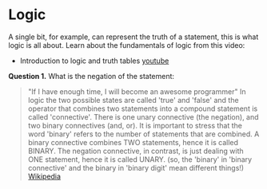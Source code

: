 # Logic 
A single bit, for example, can represent the truth of a statement, this is what logic is all about. Learn about the fundamentals of logic from this video:
* Introduction to logic and truth tables
[youtube](https://www.youtube.com/watch?v=OLGVhszBlq4)

__Question 1.__ What is the negation of the statement:
>"If I have enough time, I will become an awesome programmer"
In logic the two possible states are called 'true' and 'false' and the operator that combines two statements into a compound statement is called 'connective'. There is one unary connective (the negation), and two binary connectives (and, or). It is important to stress that the word 'binary' refers to the number of statements that are combined. A binary connective combines TWO statements, hence it is called BINARY. The negation connective, in contrast, is just dealing with ONE statement, hence it is called UNARY. (so, the 'binary' in 'binary connective' and the binary in 'binary digit' mean different things!)
[Wikipedia](http://en.wikipedia.org/wiki/Logical_connective)

